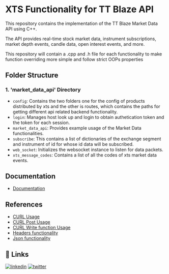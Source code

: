 
# XTS Functionality for TT Blaze API


This repository contains the implementation of the TT Blaze Market Data API using C++. 

The API provides real-time stock market data, instrument subscriptions, market depth events, candle data, open interest events, and more.

This repository will contain a .cpp and .h file for each functionality to make function overriding more simple and follow strict OOPs properties


## Folder Structure

### 1. 'market_data_api' Directory

- `config`: Contains the two folders one for the config of products distributed by xts and the other is routes, which contains the paths for getting different api related backend functionality.
- `login`: Manages host look up and login to obtain authetication token and the token for each session.
- `market_data_api`: Provides example usage of the Market Data functionalities.
- `subscribe`: This contains a list of dictionaries of the exchange segment and instrument of id for whose id data will be subscribed.
- `web_socket`: Initializes the websocket instance to listen for data packets.
- `xts_message_codes`: Contains a list of all the codes of xts market data events.


## Documentation

- [Documentation](https://ttblaze.iifl.com/doc/marketdata/)


## References

- [CURL Usage](https://gist.github.com/alghanmi/c5d7b761b2c9ab199157)
- [CURL Post Usage](hhttps://curl.se/libcurl/c/CURLOPT_POST.html)
- [CURL Write function Usage](https://curl.se/libcurl/c/CURLOPT_WRITEFUNCTION.html)
- [Headers functionality](https://stackoverflow.com/questions/69494595/libcurl-how-to-update-a-specific-header-information-which-is-aleady-set)
- [Json functionality](https://sourceforge.net/p/jsoncpp/discussion/483465/thread/f49c6ba7/)


## 🔗 Links
[![linkedin](https://img.shields.io/badge/linkedin-0A66C2?style=for-the-badge&logo=linkedin&logoColor=white)](https://www.linkedin.com/in/siddhanth-mate-9b0127222/)
[![twitter](https://img.shields.io/badge/twitter-1DA1F2?style=for-the-badge&logo=twitter&logoColor=white)](https://x.com/SiddhanthMate)
